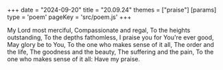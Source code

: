 +++
date = "2024-09-20"
title = "20.09.24"
themes = ["praise"]
[params]
  type = 'poem'
  pageKey = 'src/poem.js'
+++

My Lord most merciful,
Compassionate and regal,
To the heights outstanding,
To the depths fathomless,
I praise you for You're ever good,
May glory be to You,
To the one who makes sense of it all,
The order and the life,
The goodness and the beauty,
The suffering and the pain,
To the one who makes sense of it all:
Have my praise.
